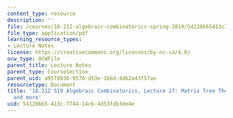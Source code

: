```yaml
---
content_type: resource
description: ''
file: /courses/18-212-algebraic-combinatorics-spring-2019/54128665413c774414c64d53fdb3de4e_MIT18_212S19_lec27.pdf
file_type: application/pdf
learning_resource_types:
- Lecture Notes
license: https://creativecommons.org/licenses/by-nc-sa/4.0/
ocw_type: OCWFile
parent_title: Lecture Notes
parent_type: CourseSection
parent_uid: a95f0836-9570-d53e-1bbd-4d62a43f57ae
resourcetype: Document
title: '18.212 S19 Algebraic Combinatorics, Lecture 27: Matrix Tree Theorem (cont.)
  and more'
uid: 54128665-413c-7744-14c6-4d53fdb3de4e
---
```

